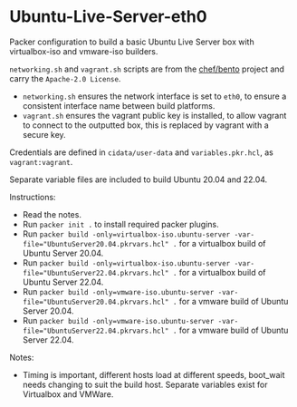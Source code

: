 # Ubuntu-Live-Server-eth0
 
Packer configuration to build a basic Ubuntu Live Server box with virtualbox-iso and vmware-iso builders.

`networking.sh` and `vagrant.sh` scripts are from the [chef/bento](https://github.com/chef/bento) project and carry the `Apache-2.0 License`.

-   `networking.sh` ensures the network interface is set to `eth0`, to ensure a consistent interface name between build platforms.
-   `vagrant.sh` ensures the vagrant public key is installed, to allow vagrant to connect to the outputted box, this is replaced by vagrant with a secure key.

Credentials are defined in `cidata/user-data` and `variables.pkr.hcl`, as `vagrant:vagrant`.

Separate variable files are included to build Ubuntu 20.04 and 22.04.

Instructions:
-   Read the notes.
-   Run `packer init .` to install required packer plugins.
-   Run `packer build -only=virtualbox-iso.ubuntu-server -var-file="UbuntuServer20.04.pkrvars.hcl" .` for a virtualbox build of Ubuntu Server 20.04.
-   Run `packer build -only=virtualbox-iso.ubuntu-server -var-file="UbuntuServer22.04.pkrvars.hcl" .` for a virtualbox build of Ubuntu Server 22.04.
-   Run `packer build -only=vmware-iso.ubuntu-server -var-file="UbuntuServer20.04.pkrvars.hcl" .` for a vmware build of Ubuntu Server 20.04.
-   Run `packer build -only=vmware-iso.ubuntu-server -var-file="UbuntuServer22.04.pkrvars.hcl" .` for a vmware build of Ubuntu Server 22.04.

Notes:
-   Timing is important, different hosts load at different speeds, boot_wait needs changing to suit the build host. Separate variables exist for Virtualbox and VMWare.
